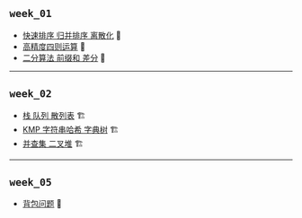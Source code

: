 ## `week_01`

- [快速排序 归并排序 离散化](https://github.com/cherry77-cloud/Rookie2025_04/blob/main/week_01/day_01.md) 🧩
- [高精度四则运算](https://github.com/cherry77-cloud/Rookie2025_04/blob/main/week_01/day_02.md) 🧩
- [二分算法 前缀和 差分](https://github.com/cherry77-cloud/Rookie2025_04/blob/main/week_01/day_03.md) 🧩


---


## `week_02`

- [栈 队列 散列表](https://github.com/cherry77-cloud/Rookie2025_04/blob/main/week_02/day_08.md) 🏗️
- [KMP 字符串哈希 字典树](https://github.com/cherry77-cloud/Rookie2025_04/blob/main/week_02/day_09.md) 🏗️
- [并查集 二叉堆](https://github.com/cherry77-cloud/Rookie2025_04/blob/main/week_02/day_10.md) 🏗️

---

## `week_05`

- [背包问题](https://github.com/cherry77-cloud/Rookie2025_04/blob/main/week_05/day_29.md) 🎯
